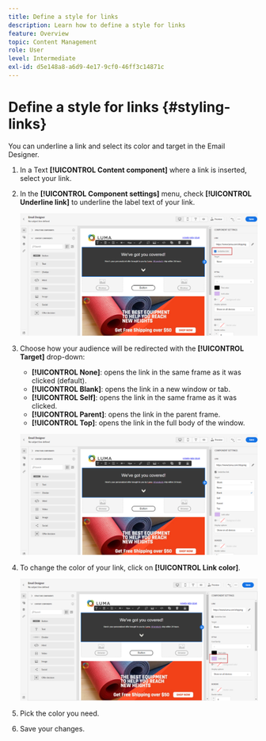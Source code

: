 ```yaml
---
title: Define a style for links
description: Learn how to define a style for links
feature: Overview
topic: Content Management
role: User
level: Intermediate
exl-id: d5e148a8-a6d9-4e17-9cf0-46ff3c14871c
---
```

# Define a style for links {#styling-links}

You can underline a link and select its color and target in the Email Designer.

1. In a Text **[!UICONTROL Content component]** where a link is inserted, select your link.

1. In the **[!UICONTROL Component settings]** menu, check **[!UICONTROL Underline link]** to underline the label text of your link.

   ![](assets/link_1.png)

1. Choose how your audience will be redirected with the **[!UICONTROL Target]** drop-down:

    * **[!UICONTROL None]**: opens the link in the same frame as it was clicked (default).
    * **[!UICONTROL Blank]**: opens the link in a new window or tab.
    * **[!UICONTROL Self]**: opens the link in the same frame as it was clicked.
    * **[!UICONTROL Parent]**: opens the link in the parent frame.
    * **[!UICONTROL Top]**: opens the link in the full body of the window.

   ![](assets/link_2.png)

1. To change the color of your link, click on **[!UICONTROL Link color]**.

   ![](assets/link_3.png)

1. Pick the color you need.

1. Save your changes.
